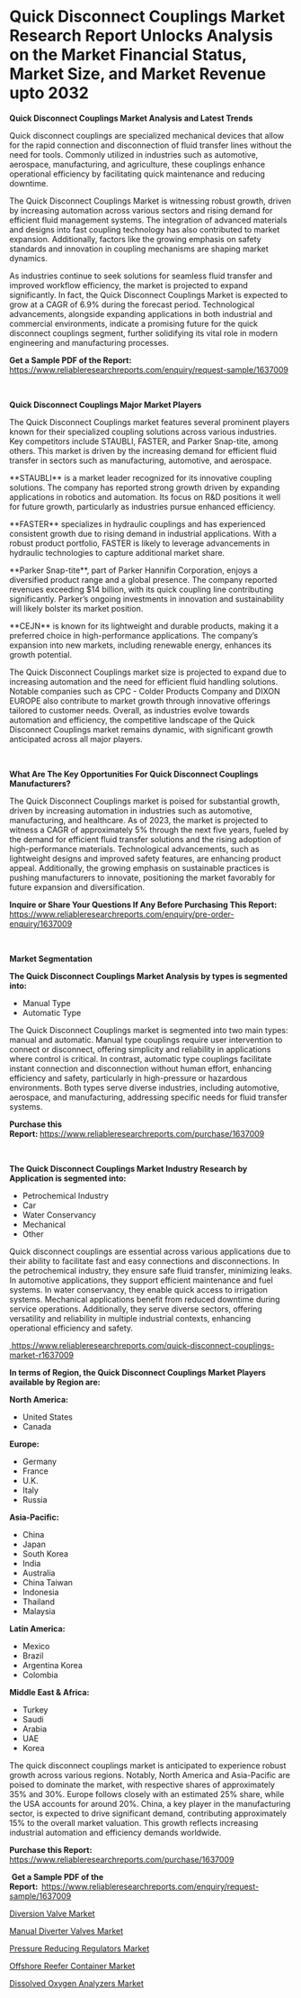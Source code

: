 <p><h1>Quick Disconnect Couplings Market Research Report Unlocks Analysis on the Market Financial Status, Market Size, and Market Revenue upto 2032</h1></p><p><strong>Quick Disconnect Couplings Market Analysis and Latest Trends</strong></p>
<p><p>Quick disconnect couplings are specialized mechanical devices that allow for the rapid connection and disconnection of fluid transfer lines without the need for tools. Commonly utilized in industries such as automotive, aerospace, manufacturing, and agriculture, these couplings enhance operational efficiency by facilitating quick maintenance and reducing downtime.</p><p>The Quick Disconnect Couplings Market is witnessing robust growth, driven by increasing automation across various sectors and rising demand for efficient fluid management systems. The integration of advanced materials and designs into fast coupling technology has also contributed to market expansion. Additionally, factors like the growing emphasis on safety standards and innovation in coupling mechanisms are shaping market dynamics.</p><p>As industries continue to seek solutions for seamless fluid transfer and improved workflow efficiency, the market is projected to expand significantly. In fact, the Quick Disconnect Couplings Market is expected to grow at a CAGR of 6.9% during the forecast period. Technological advancements, alongside expanding applications in both industrial and commercial environments, indicate a promising future for the quick disconnect couplings segment, further solidifying its vital role in modern engineering and manufacturing processes.</p></p>
<p><strong>Get a Sample PDF of the Report:&nbsp;</strong> <a href="https://www.reliableresearchreports.com/enquiry/request-sample/1637009?utm_campaign=123&utm_medium=2&utm_source=Github&utm_content=ia&utm_term=17022025&utm_id=quick-disconnect-couplings">https://www.reliableresearchreports.com/enquiry/request-sample/1637009</a></p>
<p>&nbsp;</p>
<p><strong>Quick Disconnect Couplings Major Market Players</strong></p>
<p><p>The Quick Disconnect Couplings market features several prominent players known for their specialized coupling solutions across various industries. Key competitors include STAUBLI, FASTER, and Parker Snap-tite, among others. This market is driven by the increasing demand for efficient fluid transfer in sectors such as manufacturing, automotive, and aerospace.</p><p>**STAUBLI** is a market leader recognized for its innovative coupling solutions. The company has reported strong growth driven by expanding applications in robotics and automation. Its focus on R&D positions it well for future growth, particularly as industries pursue enhanced efficiency.</p><p>**FASTER** specializes in hydraulic couplings and has experienced consistent growth due to rising demand in industrial applications. With a robust product portfolio, FASTER is likely to leverage advancements in hydraulic technologies to capture additional market share.</p><p>**Parker Snap-tite**, part of Parker Hannifin Corporation, enjoys a diversified product range and a global presence. The company reported revenues exceeding $14 billion, with its quick coupling line contributing significantly. Parker’s ongoing investments in innovation and sustainability will likely bolster its market position.</p><p>**CEJN** is known for its lightweight and durable products, making it a preferred choice in high-performance applications. The company’s expansion into new markets, including renewable energy, enhances its growth potential.</p><p>The Quick Disconnect Couplings market size is projected to expand due to increasing automation and the need for efficient fluid handling solutions. Notable companies such as CPC - Colder Products Company and DIXON EUROPE also contribute to market growth through innovative offerings tailored to customer needs. Overall, as industries evolve towards automation and efficiency, the competitive landscape of the Quick Disconnect Couplings market remains dynamic, with significant growth anticipated across all major players.</p></p>
<p>&nbsp;</p>
<p><strong>What Are The Key Opportunities For Quick Disconnect Couplings Manufacturers?</strong></p>
<p><p>The Quick Disconnect Couplings market is poised for substantial growth, driven by increasing automation in industries such as automotive, manufacturing, and healthcare. As of 2023, the market is projected to witness a CAGR of approximately 5% through the next five years, fueled by the demand for efficient fluid transfer solutions and the rising adoption of high-performance materials. Technological advancements, such as lightweight designs and improved safety features, are enhancing product appeal. Additionally, the growing emphasis on sustainable practices is pushing manufacturers to innovate, positioning the market favorably for future expansion and diversification.</p></p>
<p><strong>Inquire or Share Your Questions If Any Before Purchasing This Report:</strong> <a href="https://www.reliableresearchreports.com/enquiry/pre-order-enquiry/1637009?utm_campaign=123&utm_medium=2&utm_source=Github&utm_content=ia&utm_term=17022025&utm_id=quick-disconnect-couplings">https://www.reliableresearchreports.com/enquiry/pre-order-enquiry/1637009</a></p>
<p>&nbsp;</p>
<p><strong>Market Segmentation</strong></p>
<p><strong>The Quick Disconnect Couplings Market Analysis by types is segmented into:</strong></p>
<p><ul><li>Manual Type</li><li>Automatic Type</li></ul></p>
<p><p>The Quick Disconnect Couplings market is segmented into two main types: manual and automatic. Manual type couplings require user intervention to connect or disconnect, offering simplicity and reliability in applications where control is critical. In contrast, automatic type couplings facilitate instant connection and disconnection without human effort, enhancing efficiency and safety, particularly in high-pressure or hazardous environments. Both types serve diverse industries, including automotive, aerospace, and manufacturing, addressing specific needs for fluid transfer systems.</p></p>
<p><strong>Purchase this Report:&nbsp;</strong><a href="https://www.reliableresearchreports.com/purchase/1637009?utm_campaign=123&utm_medium=2&utm_source=Github&utm_content=ia&utm_term=17022025&utm_id=quick-disconnect-couplings">https://www.reliableresearchreports.com/purchase/1637009</a></p>
<p>&nbsp;</p>
<p><strong>The Quick Disconnect Couplings Market Industry Research by Application is segmented into:</strong></p>
<p><ul><li>Petrochemical Industry</li><li>Car</li><li>Water Conservancy</li><li>Mechanical</li><li>Other</li></ul></p>
<p><p>Quick disconnect couplings are essential across various applications due to their ability to facilitate fast and easy connections and disconnections. In the petrochemical industry, they ensure safe fluid transfer, minimizing leaks. In automotive applications, they support efficient maintenance and fuel systems. In water conservancy, they enable quick access to irrigation systems. Mechanical applications benefit from reduced downtime during service operations. Additionally, they serve diverse sectors, offering versatility and reliability in multiple industrial contexts, enhancing operational efficiency and safety.</p></p>
<p><a href="https://www.reliableresearchreports.com/quick-disconnect-couplings-market-r1637009?utm_campaign=123&utm_medium=2&utm_source=Github&utm_content=ia&utm_term=17022025&utm_id=quick-disconnect-couplings">&nbsp;https://www.reliableresearchreports.com/quick-disconnect-couplings-market-r1637009</a></p>
<p><strong>In terms of Region, the Quick Disconnect Couplings Market Players available by Region are:</strong></p>
<p>
    <p> <strong> North America: </strong>
        <ul>
            <li>United States</li>
            <li>Canada</li>
        </ul>
        </p> 
    <p> <strong> Europe: </strong>
        <ul>
            <li>Germany</li>
            <li>France</li>
            <li>U.K.</li>
            <li>Italy</li>
            <li>Russia</li>
        </ul>
        </p> 
    <p> <strong> Asia-Pacific: </strong>
        <ul>
            <li>China</li>
            <li>Japan</li>
            <li>South Korea</li>
            <li>India</li>
            <li>Australia</li>
            <li>China Taiwan</li>
            <li>Indonesia</li>
            <li>Thailand</li>
            <li>Malaysia</li>
        </ul>
        </p> 
    <p> <strong> Latin America: </strong>
        <ul>
            <li>Mexico</li>
            <li>Brazil</li>
            <li>Argentina Korea</li>
            <li>Colombia</li>
        </ul>
        </p> 
    <p> <strong> Middle East & Africa: </strong>
        <ul>
            <li>Turkey</li>
            <li>Saudi</li>
            <li>Arabia</li>
            <li>UAE</li>
            <li>Korea</li>
        </ul>
    </p>
    </p>
<p><p>The quick disconnect couplings market is anticipated to experience robust growth across various regions. Notably, North America and Asia-Pacific are poised to dominate the market, with respective shares of approximately 35% and 30%. Europe follows closely with an estimated 25% share, while the USA accounts for around 20%. China, a key player in the manufacturing sector, is expected to drive significant demand, contributing approximately 15% to the overall market valuation. This growth reflects increasing industrial automation and efficiency demands worldwide.</p></p>
<p><strong>Purchase this Report: </strong><a href="https://www.reliableresearchreports.com/purchase/1637009?utm_campaign=123&utm_medium=2&utm_source=Github&utm_content=ia&utm_term=17022025&utm_id=quick-disconnect-couplings">https://www.reliableresearchreports.com/purchase/1637009</a></p>
<p>&nbsp;<strong>Get a Sample PDF of the Report:&nbsp;&nbsp;</strong><a href="https://www.reliableresearchreports.com/enquiry/request-sample/1637009?utm_campaign=123&utm_medium=2&utm_source=Github&utm_content=ia&utm_term=17022025&utm_id=quick-disconnect-couplings">https://www.reliableresearchreports.com/enquiry/request-sample/1637009</a></p>
<p><strong></strong></p>
<p><p><a href="https://github.com/saaindosya/Market-Research-Report-List-1/blob/main/diversion-valve-market.md?utm_campaign=123&utm_medium=2&utm_source=Github&utm_content=ia&utm_term=17022025&utm_id=quick-disconnect-couplings">Diversion Valve Market</a></p><p><a href="https://github.com/lalolatiot/Market-Research-Report-List-1/blob/main/manual-diverter-valves-market.md?utm_campaign=123&utm_medium=2&utm_source=Github&utm_content=ia&utm_term=17022025&utm_id=quick-disconnect-couplings">Manual Diverter Valves Market</a></p><p><a href="https://github.com/penglatilles/Market-Research-Report-List-1/blob/main/pressure-reducing-regulators-market.md?utm_campaign=123&utm_medium=2&utm_source=Github&utm_content=ia&utm_term=17022025&utm_id=quick-disconnect-couplings">Pressure Reducing Regulators Market</a></p><p><a href="https://github.com/agdonthisa/Market-Research-Report-List-1/blob/main/offshore-reefer-container-market.md?utm_campaign=123&utm_medium=2&utm_source=Github&utm_content=ia&utm_term=17022025&utm_id=quick-disconnect-couplings">Offshore Reefer Container Market</a></p><p><a href="https://github.com/ternainglin/Market-Research-Report-List-1/blob/main/dissolved-oxygen-analyzers-market.md?utm_campaign=123&utm_medium=2&utm_source=Github&utm_content=ia&utm_term=17022025&utm_id=quick-disconnect-couplings">Dissolved Oxygen Analyzers Market</a></p></p>